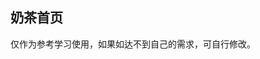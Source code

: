 ## 奶茶首页

<demo-model url="/vipPage/home/tea/tea"></demo-model>
<template-download></template-download>

仅作为参考学习使用，如果如达不到自己的需求，可自行修改。
